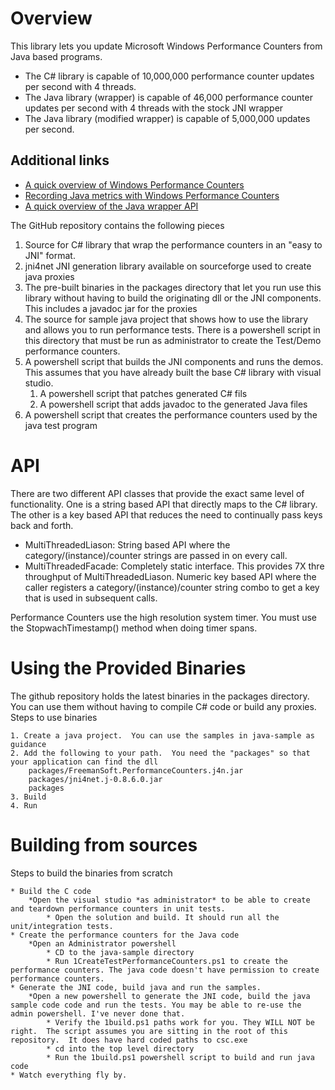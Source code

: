 # Overview

This library lets you update Microsoft Windows Performance Counters from Java based programs.

* The C# library is capable of 10,000,000 performance counter updates per second with 4 threads.
* The Java library (wrapper) is capable of 46,000 performance counter updates per second with 4 threads with the stock JNI wrapper
* The Java library (modified wrapper) is capable of 5,000,000 updates per second. 

## Additional links
* [A quick overview of Windows Performance Counters](http://joe.blog.freemansoft.com/2014/03/windows-performance-counters.html)
* [Recording Java metrics with Windows Performance Counters](http://joe.blog.freemansoft.com/2014/03/recording-java-metrics-with-windows.html)
* [A quick overview of the Java wrapper API](http://joe.blog.freemansoft.com/2014/03/java-api-wrapper-for-windows.html)
	
The GitHub repository contains the following pieces

1. Source for C# library that wrap the performance counters in an "easy to JNI" format. 
2. jni4net JNI generation library available on sourceforge used to create java proxies
3. The pre-built binaries in the packages directory that let you run use this library without having to build the originating dll or the JNI components.  This includes a javadoc jar for the proxies
4. The source for sample java project that shows how to use the library and allows you to run performance tests.  There is a powershell script in this directory that must be run as administrator to create the Test/Demo performance counters.
5. A powershell script that builds the JNI components and runs the demos.  This assumes that you have already built the base C# library with visual studio.
	1. A powershell script that patches generated C# fils
	2. A powershell script that adds javadoc to the generated Java files
6. A powershell script that creates the performance counters used by the java test program

# API

There are two different API classes that provide the exact same level of functionality. One is a string based API that directly maps to the C# library. The other is a key based API that reduces the need to continually pass keys back and forth.

*	MultiThreadedLiason: String based API where the category/(instance)/counter strings are passed in on every call.
*	MultiThreadedFacade: Completely static interface. This provides 7X thre throughput of MultiThreadedLiason.  Numeric key based API where the caller registers a category/(instance)/counter string combo to get a key that is used in subsequent calls.

Performance Counters use the high resolution system timer.  You must use the StopwachTimestamp() method when doing timer spans.

# Using the Provided Binaries
The github repository holds the latest binaries in the packages directory. You can use them without having to compile C# code or build any proxies.
Steps to use binaries


	1. Create a java project.  You can use the samples in java-sample as guidance
	2. Add the following to your path.  You need the "packages" so that your application can find the dll
		packages/FreemanSoft.PerformanceCounters.j4n.jar
		packages/jni4net.j-0.8.6.0.jar
		packages
	3. Build
	4. Run


# Building from sources
Steps to build the binaries from scratch

	* Build the C code
		*Open the visual studio *as administrator* to be able to create and teardown performance counters in unit tests.
			* Open the solution and build. It should run all the unit/integration tests.
	* Create the performance counters for the Java code
		*Open an Administrator powershell
			* CD to the java-sample directory
			* Run 1CreateTestPerformanceCounters.ps1 to create the performance counters. The java code doesn't have permission to create performance counters.
	* Generate the JNI code, build java and run the samples.
		*Open a new powershell to generate the JNI code, build the java sample code code and run the tests. You may be able to re-use the admin powershell. I've never done that.
			* Verify the 1build.ps1 paths work for you. They WILL NOT be right.  The script assumes you are sitting in the root of this repository.  It does have hard coded paths to csc.exe
			* cd into the top level directory
			* Run the 1build.ps1 powershell script to build and run java code
	* Watch everything fly by.
	

